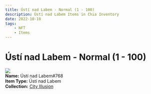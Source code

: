 ```yaml
---
title: Ústí nad Labem - Normal (1 - 100)
description: Ústí nad Labem Items in Chia Inventory
date: 2022-10-10
tags:
    - NFT
    - Items
---
```


# Ústí nad Labem - Normal (1 - 100)
<div class="item_thumbnail">
<img loading="lazy" src="https://bbnvei5edkdnrkdec4bnmmzyfge4jz6ge2tdawnoqod7lrbpsi.arweave.net/CFtSI6QahtioZBcC1jM4KYnE58YmpjBZr-oOH9cQvko"><br/>
<div><strong>Name:</strong> Ústí nad Labem#768</div>
<div><strong>Item Type:</strong> Ústí nad Labem</div>
<div><strong>Collection:</strong> <a href="https://www.spacescan.io/xch/nft/collection/col1lend2dcn558km4wcwta4xnkfv3xpcmlp9kyt0m909emvfxechlyqdl5ndg">City Illusion</a></div>
</div>

